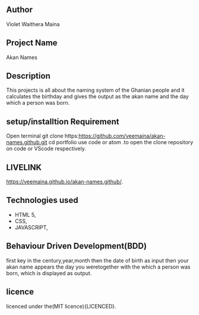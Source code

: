 ## Author 

Violet Waithera Maina

## Project Name 
Akan Names

## Description

This projects is all about  the naming system of the Ghanian people and it calculates the birthday and gives the output as the akan name and the day which a person was born.

## setup/installtion Requirement

Open terminal
git clone https:https://github.com/veemaina/akan-names.github.git
cd portfolio
use code or atom .to open the clone repository on code or VScode respectively.


## LIVELINK

 https://veemaina.github.io/akan-names.github/.
 
## Technologies used

* HTML 5,
* CSS,
* JAVASCRIPT, 

## Behaviour Driven Development(BDD)
first key in the century,year,month then the date of birth as input then your akan name appears  the day you weretogether with  the which a person was born, which is displayed as output.

## licence

licenced under the(MIT licence){LICENCED}.
